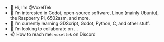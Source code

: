 - 👋 Hi, I’m @VoxelTek
- 👀 I’m interested in Godot, open-source software, Linux (mainly Ubuntu), the Raspberry Pi, 6502asm, and more.
- 🌱 I’m currently learning GDScript, Godot, Python, C, and other stuff.
- 💞️ I’m looking to collaborate on ...
- 📫 How to reach me: `voxeltek` on Discord

<!---
VoxelTek/VoxelTek is a ✨ special ✨ repository because its `README.md` (this file) appears on your GitHub profile.
You can click the Preview link to take a look at your changes.
--->
